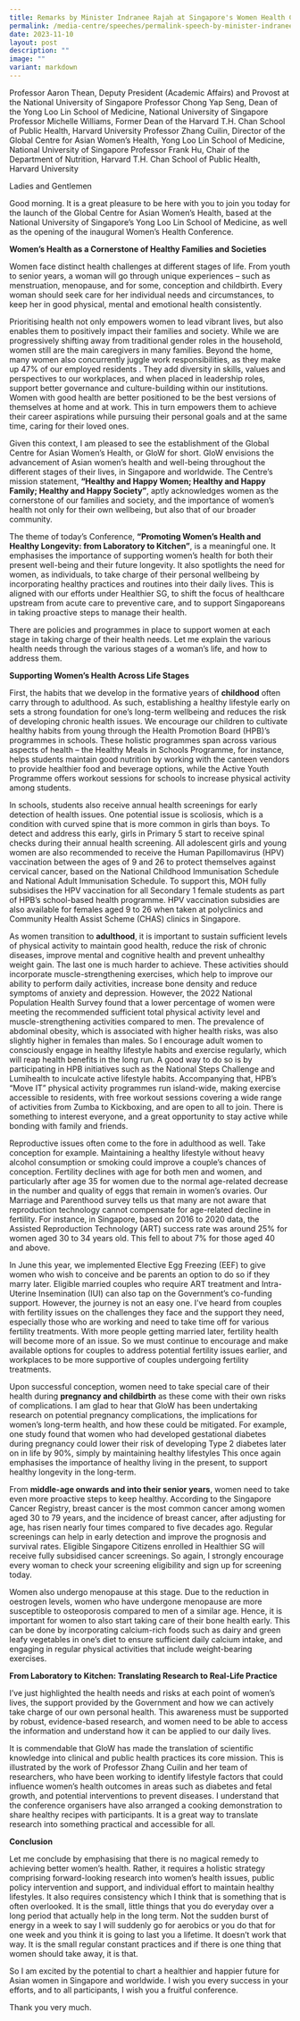 ```yaml
---
title: Remarks by Minister Indranee Rajah at Singapore's Women Health Conference
permalink: /media-centre/speeches/permalink-speech-by-minister-indranee-at-singapore-women-health-conference/
date: 2023-11-10
layout: post
description: ""
image: ""
variant: markdown
---
```

Professor Aaron Thean, Deputy President (Academic Affairs) and Provost at the National University of Singapore
Professor Chong Yap Seng, Dean of the Yong Loo Lin School of Medicine, National University of Singapore
Professor Michelle Williams, Former Dean of the Harvard T.H. Chan School of Public Health, Harvard University
Professor Zhang Cuilin, Director of the Global Centre for Asian Women’s Health, Yong Loo Lin School of Medicine, National University of Singapore
Professor Frank Hu, Chair of the Department of Nutrition, Harvard T.H. Chan School of Public Health, Harvard University

Ladies and Gentlemen

Good morning. It is a great pleasure to be here with you to join you today for the launch of the Global Centre for Asian Women’s Health, based at the National University of Singapore’s Yong Loo Lin School of Medicine, as well as the opening of the inaugural Women’s Health Conference.

**Women’s Health as a Cornerstone of Healthy Families and Societies**

Women face distinct health challenges at different stages of life. From youth to senior years, a woman will go through unique experiences – such as menstruation, menopause, and for some, conception and childbirth. Every woman should seek care for her individual needs and circumstances, to keep her in good physical, mental and emotional health consistently. 

Prioritising health not only empowers women to lead vibrant lives, but also enables them to positively impact their families and society. While we are progressively shifting away from traditional gender roles in the household, women still are the main caregivers in many families. Beyond the home, many women also concurrently juggle work responsibilities, as they make up 47% of our employed residents . They add diversity in skills, values and perspectives to our workplaces, and when placed in leadership roles, support better governance and culture-building within our institutions. Women with good health are better positioned to be the best versions of themselves at home and at work. This in turn empowers them to achieve their career aspirations while pursuing their personal goals and at the same time, caring for their loved ones.

Given this context, I am pleased to see the establishment of the Global Centre for Asian Women’s Health, or GloW for short. GloW envisions the advancement of Asian women’s health and well-being throughout the different stages of their lives, in Singapore and worldwide. The Centre’s mission statement, **“Healthy and Happy Women; Healthy and Happy Family; Healthy and Happy Society”**, aptly acknowledges women as the cornerstone of our families and society, and the importance of women’s health not only for their own wellbeing, but also that of our broader community. 

The theme of today’s Conference, **“Promoting Women’s Health and Healthy Longevity: from Laboratory to Kitchen”**, is a meaningful one. It emphasises the importance of supporting women’s health for both their present well-being and their future longevity. It also spotlights the need for women, as individuals, to take charge of their personal wellbeing by incorporating healthy practices and routines into their daily lives. This is aligned with our efforts under Healthier SG, to shift the focus of healthcare upstream from acute care to preventive care, and to support Singaporeans in taking proactive steps to manage their health.

There are policies and programmes in place to support women at each stage in taking charge of their health needs. Let me explain the various health needs through the various stages of a woman’s life, and how to address them. 

**Supporting Women’s Health Across Life Stages**

First, the habits that we develop in the formative years of **childhood** often carry through to adulthood. As such, establishing a healthy lifestyle early on sets a strong foundation for one’s long-term wellbeing and reduces the risk of developing chronic health issues. We encourage our children to cultivate healthy habits from young through the Health Promotion Board (HPB)’s programmes in schools. These holistic programmes span across various aspects of health – the Healthy Meals in Schools Programme, for instance, helps students maintain good nutrition by working with the canteen vendors to provide healthier food and beverage options, while the Active Youth Programme offers workout sessions for schools to increase physical activity among students. 

In schools, students also receive annual health screenings for early detection of health issues. One potential issue is scoliosis, which is a condition with curved spine that is more common in girls than boys. To detect and address this early, girls in Primary 5 start to receive spinal checks during their annual health screening. All adolescent girls and young women are also recommended to receive the Human Papillomavirus (HPV) vaccination between the ages of 9 and 26 to protect themselves against cervical cancer, based on the National Childhood Immunisation Schedule and National Adult Immunisation Schedule. To support this, MOH fully subsidises the HPV vaccination for all Secondary 1 female students as part of HPB’s school-based health programme. HPV vaccination subsidies are also available for females aged 9 to 26 when taken at polyclinics and Community Health Assist Scheme (CHAS) clinics in Singapore.

As women transition to **adulthood**, it is important to sustain sufficient levels of physical activity to maintain good health, reduce the risk of chronic diseases, improve mental and cognitive health and prevent unhealthy weight gain. The last one is much harder to achieve. These activities should incorporate muscle-strengthening exercises, which help to improve our ability to perform daily activities, increase bone density and reduce symptoms of anxiety and depression. However, the 2022 National Population Health Survey found that a lower percentage of women were meeting the recommended sufficient total physical activity level and muscle-strengthening activities compared to men. The prevalence of abdominal obesity, which is associated with higher health risks, was also slightly higher in females than males. So I encourage adult women to consciously engage in healthy lifestyle habits and exercise regularly, which will reap health benefits in the long run. A good way to do so is by participating in HPB initiatives such as the National Steps Challenge and Lumihealth to inculcate active lifestyle habits. Accompanying that, HPB’s “Move IT” physical activity programmes run island-wide, making exercise accessible to residents, with free workout sessions covering a wide range of activities from Zumba to Kickboxing, and are open to all to join. There is something to interest everyone, and a great opportunity to stay active while bonding with family and friends.  

Reproductive issues often come to the fore in adulthood as well. Take conception for example. Maintaining a healthy lifestyle without heavy alcohol consumption or smoking could improve a couple’s chances of conception. Fertility declines with age for both men and women, and particularly after age 35 for women due to the normal age-related decrease in the number and quality of eggs that remain in women’s ovaries. Our Marriage and Parenthood survey tells us that many are not aware that reproduction technology cannot compensate for age-related decline in fertility. For instance, in Singapore, based on 2016 to 2020 data, the Assisted Reproduction Technology (ART) success rate was around 25% for women aged 30 to 34 years old. This fell to about 7% for those aged 40 and above.

In June this year, we implemented Elective Egg Freezing (EEF) to give women who wish to conceive and be parents an option to do so if they marry later. Eligible married couples who require ART treatment and Intra-Uterine Insemination (IUI) can also tap on the Government’s co-funding support. However, the journey is not an easy one. I’ve heard from couples with fertility issues on the challenges they face and the support they need, especially those who are working and need to take time off for various fertility treatments. With more people getting married later, fertility health will become more of an issue. So we must continue to encourage and make available options for couples to address potential fertility issues earlier, and workplaces to be more supportive of couples undergoing fertility treatments.

Upon successful conception, women need to take special care of their health during **pregnancy and childbirth** as these come with their own risks of complications. I am glad to hear that GloW has been undertaking research on potential pregnancy complications, the implications for women’s long-term health, and how these could be mitigated. For example, one study found that women who had developed gestational diabetes during pregnancy could lower their risk of developing Type 2 diabetes later on in life by 90%, simply by maintaining healthy lifestyles This once again emphasises the importance of healthy living in the present, to support healthy longevity in the long-term. 

From **middle-age onwards and into their senior years**, women need to take even more proactive steps to keep healthy. According to the Singapore Cancer Registry, breast cancer is the most common cancer among women aged 30 to 79 years, and the incidence of breast cancer, after adjusting for age, has risen nearly four times compared to five decades ago. Regular screenings can help in early detection and improve the prognosis and survival rates. Eligible Singapore Citizens enrolled in Healthier SG will receive fully subsidised cancer screenings. So again, I strongly encourage every woman to check your screening eligibility and sign up for screening today.  

Women also undergo menopause at this stage. Due to the reduction in oestrogen levels, women who have undergone menopause are more susceptible to osteoporosis compared to men of a similar age. Hence, it is important for women to also start taking care of their bone health early. This can be done by incorporating calcium-rich foods such as dairy and green leafy vegetables in one’s diet to ensure sufficient daily calcium intake, and engaging in regular physical activities that include weight-bearing exercises. 

**From Laboratory to Kitchen: Translating Research to Real-Life Practice**

I’ve just highlighted the health needs and risks at each point of women’s lives, the support provided by the Government and how we can actively take charge of our own personal health. This awareness must be supported by robust, evidence-based research, and women need to be able to access the information and understand how it can be applied to our daily lives. 

It is commendable that GloW has made the translation of scientific knowledge into clinical and public health practices its core mission. This is illustrated by the work of Professor Zhang Cuilin and her team of researchers, who have been working to identify lifestyle factors that could influence women’s health outcomes in areas such as diabetes and fetal growth, and potential interventions to prevent diseases. I understand that the conference organisers have also arranged a cooking demonstration to share healthy recipes with participants.  It is a great way to translate research into something practical and accessible for all. 

**Conclusion**

Let me conclude by emphasising that there is no magical remedy to achieving better women’s health. Rather, it requires a holistic strategy comprising forward-looking research into women’s health issues, public policy intervention and support, and individual effort to maintain healthy lifestyles. It also requires consistency which I think that is something that is often overlooked. It is the small, little things that you do everyday over a long period that actually help in the long term. Not the sudden burst of energy in a week to say I will suddenly go for aerobics or you do that for one week and you think it is going to last you a lifetime. It doesn’t work that way. It is the small regular constant practices and if there is one thing that women should take away, it is that. 

So I am excited by the potential to chart a healthier and happier future for Asian women in Singapore and worldwide. I wish you every success in your efforts, and to all participants, I wish you a fruitful conference.

Thank you very much.